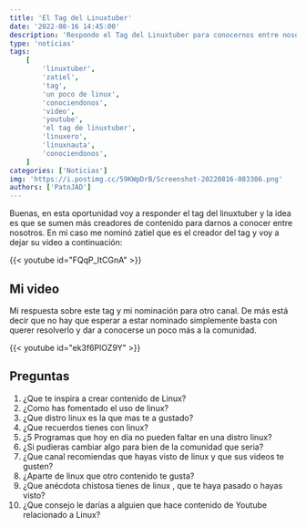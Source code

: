 ```yaml
---
title: 'El Tag del Linuxtuber'
date: '2022-08-16 14:45:00'
description: 'Respondo el Tag del Linuxtuber para conocernos entre nosotros y claramente todos los creadores de contenido estan invitados'
type: 'noticias'
tags:
    [
        'linuxtuber',
        'zatiel',
        'tag',
        'un poco de linux',
        'conociendonos',
        'video',
        'youtube',
        'el tag de linuxtuber',
        'linuxero',
        'linuxnauta',
        'conociendonos',
    ]
categories: ['Noticias']
img: 'https://i.postimg.cc/59KWpDrB/Screenshot-20220816-083306.png'
authors: ['PatoJAD']
---
```


Buenas, en esta oportunidad voy a responder el tag del linuxtuber y la idea es que se sumen más creadores de contenido para darnos a conocer entre nosotros. En mi caso me nominó zatiel que es el creador del tag y voy a dejar su video a continuación:

{{< youtube id="FQqP_ItCGnA" >}}

## Mi video

Mi respuesta sobre este tag y mi nominación para otro canal. De más está decir que no hay que esperar a estar nominado simplemente basta con querer resolverlo y dar a conocerse un poco más a la comunidad.

{{< youtube id="ek3f6PlOZ9Y" >}}

## Preguntas

1. ¿Que te inspira a crear contenido de Linux?
2. ¿Como has fomentado el uso de linux?
3. ¿Que distro linux es la que mas te a gustado?
4. ¿Que recuerdos tienes con linux?
5. ¿5 Programas que hoy en día no pueden faltar en una distro linux?
6. ¿Si pudieras cambiar algo para bien de la comunidad que seria?
7. ¿Que canal recomiendas que hayas visto de linux y que sus videos te gusten?
8. ¿Aparte de linux que otro contenido te gusta?
9. ¿Que anécdota chistosa tienes de linux , que te haya pasado o hayas visto?
10. ¿Que consejo le darías a alguien que hace contenido de Youtube relacionado a Linux?
